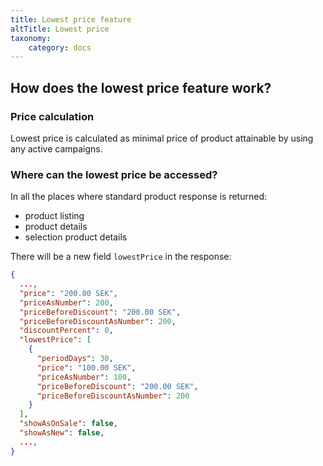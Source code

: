 ```yaml
---
title: Lowest price feature
altTitle: Lowest price
taxonomy:
    category: docs
---
```


## How does the lowest price feature work?

### Price calculation

Lowest price is calculated as minimal price of product attainable by using any active campaigns.

### Where can the lowest price be accessed?

In all the places where standard product response is returned:
* product listing
* product details
* selection product details

There will be a new field `lowestPrice` in the response:
```json
{
  ...,
  "price": "200.00 SEK",
  "priceAsNumber": 200,
  "priceBeforeDiscount": "200.00 SEK",
  "priceBeforeDiscountAsNumber": 200,
  "discountPercent": 0,
  "lowestPrice": [
    {
      "periodDays": 30,
      "price": "100.00 SEK",
      "priceAsNumber": 100,
      "priceBeforeDiscount": "200.00 SEK",
      "priceBeforeDiscountAsNumber": 200
    }
  ],
  "showAsOnSale": false,
  "showAsNew": false,
  ...,
}
```